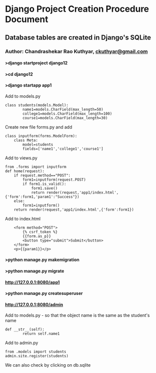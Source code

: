 # Django Project Creation Procedure Document
## Database tables are created in Django's SQLite
### Author: Chandrashekar Rao Kuthyar, ckuthyar@gmail.com


#### >django startproject django12
#### >cd django12
#### >django startapp app1


Add to models.py
```
class students(models.Model):
        name1=models.CharField(max_length=50)
        college1=models.CharField(max_length=100)
        course1=models.CharField(max_length=30)
```

Create new file forms.py and add
```
class inputform(forms.ModelForm):
    class Meta:
        model=students
        fields=['name1','college1','course1']
```

Add to views.py
```
from .forms import inputform
def home(request):
    if request.method=="POST":
        form1=inputform(request.POST)
        if form1.is_valid():
            form1.save()
            return render(request,'app1/index.html',{'form':form1,'param1':"Success"})
    else:
        form1=inputform()
    return render(request,'app1/index.html',{'form':form1})
```


Add to index.html
```
    <form method="POST">
        {% csrf_token %}
        {{form.as_p}}
        <button type="submit">Submit</button>
    </form>
    <p>{{param1}}</p>
```


#### >python manage.py makemigration
#### >python manage.py migrate

#### http://127.0.0.1:8080/app1       
#### >python manage.py createsuperuser   
#### http://127.0.0.1:8080/admin

Add to models.py - so that the object name is the same as the student's name
```
def __str__(self):
        return self.name1
```
        
Add to admin.py
```
from .models import students
admin.site.register(students)
```

We can also check by clicking on db.sqlite

